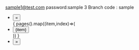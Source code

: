 sample1@test.com
password:sample
3
Branch code : sample

<nav>
    <ul class="pagination">
        <li class="page-item">
            <button class="page-link" OnClick="updateCurrentCount(isActive-1)">&laquo;</button>
        </li>
        {
           pages().map((item,index)=>(
             <li class="page-item" key={index}>
                <button class="page-link" OnClick="updateCurrentCount(item)">{item} </button>
            </li>
           )) 
        }
        <li class="page-item">
            <button class="page-link" @OnClick="updateCurrentCount(isActive+1)">&raquo;</button>  
        </li>
    </ul>
</nav>
